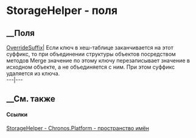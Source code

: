 # StorageHelper - поля
##  __Поля
[OverrideSuffix](F_Chronos_Platform_StorageHelper_OverrideSuffix.htm)|  Если
ключ в хеш-таблице заканчивается на этот суффикс, то при объединении структуры
объектов посредством методов Merge значение по этому ключу перезаписывает
значение в исходном объекте, а не объединяется с ним. При этом суффикс
удаляется из ключа.  
---|---  
## __См. также
#### Ссылки
[StorageHelper - ](T_Chronos_Platform_StorageHelper.htm)
[Chronos.Platform - пространство имён](N_Chronos_Platform.htm)
